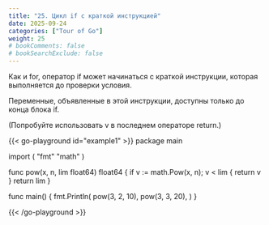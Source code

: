 ```yaml
---
title: "25. Цикл if с краткой инструкцией"
date: 2025-09-24
categories: ["Tour of Go"]
weight: 25
# bookComments: false
# bookSearchExclude: false
---
```


Как и for, оператор if может начинаться с краткой инструкции, которая выполняется до проверки условия.

Переменные, объявленные в этой инструкции, доступны только до конца блока if.

(Попробуйте использовать v в последнем операторе return.)

{{< go-playground id="example1" >}}
package main

import (
    "fmt"
    "math"
)

func pow(x, n, lim float64) float64 {
    if v := math.Pow(x, n); v < lim {
        return v
    }
    return lim
}

func main() {
    fmt.Println(
        pow(3, 2, 10),
        pow(3, 3, 20),
    )
}



{{< /go-playground >}} 